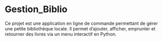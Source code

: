 # Gestion_Biblio
Ce projet est une application en ligne de commande permettant de gérer une petite bibliothèque locale. Il permet d’ajouter, afficher, emprunter et retourner des livres via un menu interactif en Python.
